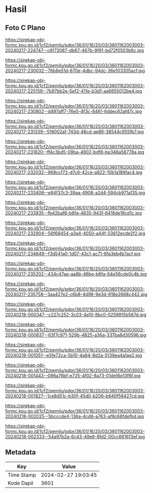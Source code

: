 # Hasil

## Foto C Plano

https://sirekap-obj-formc.kpu.go.id/1cf2/pemilu/pdpr/36/01/16/20/03/3601162003003-20240217-224747--c6f73087-db67-467b-9f91-bd72f0503b6c.jpg

https://sirekap-obj-formc.kpu.go.id/1cf2/pemilu/pdpr/36/01/16/20/03/3601162003003-20240217-230032--76b8e51d-670e-4dbc-94dc-36e103305acf.jpg

https://sirekap-obj-formc.kpu.go.id/1cf2/pemilu/pdpr/36/01/16/20/03/3601162003003-20240217-225159--7b97bb2e-5ef2-411e-b3d1-aa6655012be4.jpg

https://sirekap-obj-formc.kpu.go.id/1cf2/pemilu/pdpr/36/01/16/20/03/3601162003003-20240217-230802--d497aff7-76e5-4f3c-8461-6ddec62af47c.jpg

https://sirekap-obj-formc.kpu.go.id/1cf2/pemilu/pdpr/36/01/16/20/03/3601162003003-20240217-231339--516002a1-743d-48cd-ae86-38544c955fb7.jpg

https://sirekap-obj-formc.kpu.go.id/1cf2/pemilu/pdpr/36/01/16/20/03/3601162003003-20240217-231820--ff4c3bd5-09ba-4902-bdf8-be346a58778a.jpg

https://sirekap-obj-formc.kpu.go.id/1cf2/pemilu/pdpr/36/01/16/20/03/3601162003003-20240217-232032--968ccf72-d7c6-42ce-a922-10b1a189fac4.jpg

https://sirekap-obj-formc.kpu.go.id/1cf2/pemilu/pdpr/36/01/16/20/03/3601162003003-20240217-233406--e94f37c3-39aa-4908-a2d4-594cb971a135.jpg

https://sirekap-obj-formc.kpu.go.id/1cf2/pemilu/pdpr/36/01/16/20/03/3601162003003-20240217-233935--fb42baf6-b8fa-4835-943f-6416de18cd1c.jpg

https://sirekap-obj-formc.kpu.go.id/1cf2/pemilu/pdpr/36/01/16/20/03/3601162003003-20240217-232904--56f68454-a3a4-4050-a44f-53612ecde2f2.jpg

https://sirekap-obj-formc.kpu.go.id/1cf2/pemilu/pdpr/36/01/16/20/03/3601162003003-20240217-234649--f3d541a0-1d07-43c1-ac71-6fa3eb4b7acf.jpg

https://sirekap-obj-formc.kpu.go.id/1cf2/pemilu/pdpr/36/01/16/20/03/3601162003003-20240217-235202--434c47ae-aa8b-46be-b6fa-64e56cde0c4b.jpg

https://sirekap-obj-formc.kpu.go.id/1cf2/pemilu/pdpr/36/01/16/20/03/3601162003003-20240217-235758--3aa427e2-c6b8-4d98-9e3d-918e2668c442.jpg

https://sirekap-obj-formc.kpu.go.id/1cf2/pemilu/pdpr/36/01/16/20/03/3601162003003-20240218-000347--c227c252-3c03-4a10-8bc0-0259915b567d.jpg

https://sirekap-obj-formc.kpu.go.id/1cf2/pemilu/pdpr/36/01/16/20/03/3601162003003-20240218-000637--63f7c971-529b-4825-a36a-337ba8d30596.jpg

https://sirekap-obj-formc.kpu.go.id/1cf2/pemilu/pdpr/36/01/16/20/03/3601162003003-20240218-001051--e5fe72ca-5b10-4a84-8d2a-5139ea4a1ae2.jpg

https://sirekap-obj-formc.kpu.go.id/1cf2/pemilu/pdpr/36/01/16/20/03/3601162003003-20240218-001443--096a76bf-e725-4f02-8a73-01de16e13f6f.jpg

https://sirekap-obj-formc.kpu.go.id/1cf2/pemilu/pdpr/36/01/16/20/03/3601162003003-20240218-001827--1ce8d51c-b30f-45d0-b206-b640f58427cd.jpg

https://sirekap-obj-formc.kpu.go.id/1cf2/pemilu/pdpr/36/01/16/20/03/3601162003003-20240218-002025--5bcccde4-136a-4cd6-a763-af8c68fdefbd.jpg

https://sirekap-obj-formc.kpu.go.id/1cf2/pemilu/pdpr/36/01/16/20/03/3601162003003-20240218-002333--54a97b2a-6c43-49e9-8fd2-00cc661613ef.jpg


## Metadata

| Key        | Value               |
| ---------- | ------------------- |
| Time Stamp | 2024-02-27 19:03:45 |
| Kode Dapil | 3601                |




